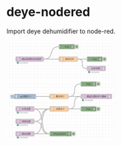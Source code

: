 # deye-nodered
Import deye dehumidifier to node-red.

<img src="https://github.com/kejinlu/deye-nodered/blob/main/assets/deye-nodered.jpg?raw=true" width="50%">

